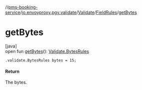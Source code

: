 //[pms-booking-service](../../../../index.md)/[io.envoyproxy.pgv.validate](../../index.md)/[Validate](../index.md)/[FieldRules](index.md)/[getBytes](get-bytes.md)

# getBytes

[java]\
open fun [getBytes](get-bytes.md)(): [Validate.BytesRules](../-bytes-rules/index.md)

`.validate.BytesRules bytes = 15;`

#### Return

The bytes.